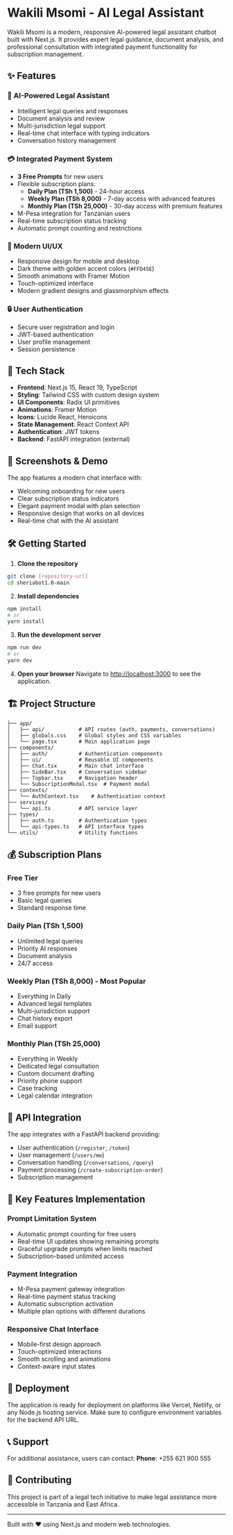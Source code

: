 # Wakili Msomi - AI Legal Assistant

Wakili Msomi is a modern, responsive AI-powered legal assistant chatbot built with Next.js. It provides expert legal guidance, document analysis, and professional consultation with integrated payment functionality for subscription management.

## ✨ Features

### 🤖 AI-Powered Legal Assistant

- Intelligent legal queries and responses
- Document analysis and review
- Multi-jurisdiction legal support
- Real-time chat interface with typing indicators
- Conversation history management

### 💳 Integrated Payment System

- **3 Free Prompts** for new users
- Flexible subscription plans:
  - **Daily Plan (TSh 1,500)** - 24-hour access
  - **Weekly Plan (TSh 8,000)** - 7-day access with advanced features
  - **Monthly Plan (TSh 25,000)** - 30-day access with premium features
- M-Pesa integration for Tanzanian users
- Real-time subscription status tracking
- Automatic prompt counting and restrictions

### 🎨 Modern UI/UX

- Responsive design for mobile and desktop
- Dark theme with golden accent colors (`#FFD45E`)
- Smooth animations with Framer Motion
- Touch-optimized interface
- Modern gradient designs and glassmorphism effects

### 🔒 User Authentication

- Secure user registration and login
- JWT-based authentication
- User profile management
- Session persistence

## 🚀 Tech Stack

- **Frontend**: Next.js 15, React 19, TypeScript
- **Styling**: Tailwind CSS with custom design system
- **UI Components**: Radix UI primitives
- **Animations**: Framer Motion
- **Icons**: Lucide React, Heroicons
- **State Management**: React Context API
- **Authentication**: JWT tokens
- **Backend**: FastAPI integration (external)

## 📱 Screenshots & Demo

The app features a modern chat interface with:

- Welcoming onboarding for new users
- Clear subscription status indicators
- Elegant payment modal with plan selection
- Responsive design that works on all devices
- Real-time chat with the AI assistant

## 🛠️ Getting Started

1. **Clone the repository**

```bash
git clone [repository-url]
cd sheriabot1.0-main
```

2. **Install dependencies**

```bash
npm install
# or
yarn install
```

3. **Run the development server**

```bash
npm run dev
# or
yarn dev
```

4. **Open your browser**
   Navigate to [http://localhost:3000](http://localhost:3000) to see the application.

## 🏗️ Project Structure

```
├── app/
│   ├── api/           # API routes (auth, payments, conversations)
│   ├── globals.css    # Global styles and CSS variables
│   └── page.tsx       # Main application page
├── components/
│   ├── auth/          # Authentication components
│   ├── ui/            # Reusable UI components
│   ├── Chat.tsx       # Main chat interface
│   ├── SideBar.tsx    # Conversation sidebar
│   ├── Topbar.tsx     # Navigation header
│   └── SubscriptionModal.tsx  # Payment modal
├── contexts/
│   └── AuthContext.tsx    # Authentication context
├── services/
│   └── api.ts         # API service layer
├── types/
│   ├── auth.ts        # Authentication types
│   └── api-types.ts   # API interface types
└── utils/             # Utility functions
```

## 💰 Subscription Plans

### Free Tier

- 3 free prompts for new users
- Basic legal queries
- Standard response time

### Daily Plan (TSh 1,500)

- Unlimited legal queries
- Priority AI responses
- Document analysis
- 24/7 access

### Weekly Plan (TSh 8,000) - **Most Popular**

- Everything in Daily
- Advanced legal templates
- Multi-jurisdiction support
- Chat history export
- Email support

### Monthly Plan (TSh 25,000)

- Everything in Weekly
- Dedicated legal consultation
- Custom document drafting
- Priority phone support
- Case tracking
- Legal calendar integration

## 🔌 API Integration

The app integrates with a FastAPI backend providing:

- User authentication (`/register`, `/token`)
- User management (`/users/me`)
- Conversation handling (`/conversations`, `/query`)
- Payment processing (`/create-subscription-order`)
- Subscription management

## 🎯 Key Features Implementation

### Prompt Limitation System

- Automatic prompt counting for free users
- Real-time UI updates showing remaining prompts
- Graceful upgrade prompts when limits reached
- Subscription-based unlimited access

### Payment Integration

- M-Pesa payment gateway integration
- Real-time payment status tracking
- Automatic subscription activation
- Multiple plan options with different durations

### Responsive Chat Interface

- Mobile-first design approach
- Touch-optimized interactions
- Smooth scrolling and animations
- Context-aware input states

## 🚀 Deployment

The application is ready for deployment on platforms like Vercel, Netlify, or any Node.js hosting service. Make sure to configure environment variables for the backend API URL.

## 📞 Support

For additional assistance, users can contact:
**Phone**: +255 621 900 555

## 🤝 Contributing

This project is part of a legal tech initiative to make legal assistance more accessible in Tanzania and East Africa.

---

Built with ❤️ using Next.js and modern web technologies.
